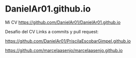 # DanielAr01.github.io
Mi CV
https://github.com/DanielAr01/DanielAr01.github.io

Desafío del CV
Links a commits y pull request:

https://github.com/DanielAr01/PriscilaEscobarGimpel.github.io

https://github.com/marcelaasenjo/marcelaasenjo.github.io
